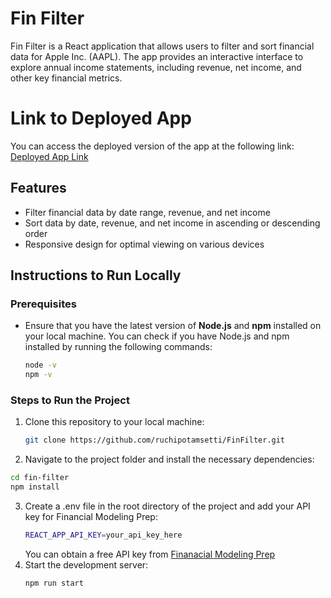 # Fin Filter

Fin Filter is a React application that allows users to filter and sort financial data for Apple Inc. (AAPL). The app provides an interactive interface to explore annual income statements, including revenue, net income, and other key financial metrics.

# Link to Deployed App
You can access the deployed version of the app at the following link: [Deployed App Link](https://fin-filter.vercel.app/)

## Features
  - Filter financial data by date range, revenue, and net income
  - Sort data by date, revenue, and net income in ascending or descending order
  - Responsive design for optimal viewing on various devices

## Instructions to Run Locally

### Prerequisites
- Ensure that you have the latest version of **Node.js** and **npm** installed on your local machine.
  You can check if you have Node.js and npm installed by running the following commands:
  ```bash
  node -v
  npm -v

### Steps to Run the Project

1. Clone this repository to your local machine:
    ```bash
    git clone https://github.com/ruchipotamsetti/FinFilter.git
    ```
2. Navigate to the project folder and install the necessary dependencies:
  ```bash
  cd fin-filter
  npm install
  ```
3. Create a .env file in the root directory of the project and add your API key for Financial Modeling Prep:
   ```bash
   REACT_APP_API_KEY=your_api_key_here
   ```
   You can obtain a free API key from [Finanacial Modeling Prep](https://site.financialmodelingprep.com/developer/docs#income-statements-financial-statements) 
4. Start the development server:
    ```bash
    npm run start
    ```
